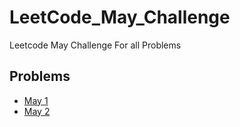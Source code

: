 # LeetCode_May_Challenge
Leetcode May Challenge For all Problems



## Problems
* [May 1](./May_1.md)
* [May 2](./May_2.md)